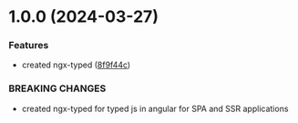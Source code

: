 # 1.0.0 (2024-03-27)


### Features

* created ngx-typed ([8f9f44c](https://github.com/shiv-source/ngx-typed2/commit/8f9f44c3a93c243f74336b7ef5c94a21fc462ff9))


### BREAKING CHANGES

* created ngx-typed for typed js in angular for SPA and SSR applications
